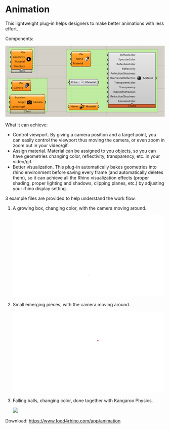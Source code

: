 # Animation
This lightweight plug-in helps designers to make better animations with less effort.

Components:

![](pics/0.jpg)

What it can achieve:

- Control viewport. By giving a camera position and a target point, you can easily control the viewport thus moving the camera, or even zoom in zoom out in your video/gif.
- Assign material. Material can be assigned to you objects, so you can have geometries changing color, reflectivity, transparency, etc. in your video/gif.
- Better visualization. This plug-in automatically bakes geometries into rhino environment before saving every frame (and automatically deletes them), so it can achieve all the Rhino visualization effects (proper shading, proper lighting and shadows, clipping planes, etc.) by adjusting your rhino display setting.

3 example files are provided to help understand the work flow.

1. A growing box, changing color, with the camera moving around.  

   ![](pics/1.gif)

2. Small emerging pieces, with the camera moving around.

   ![](pics/2.gif)

3. Falling balls, changing color, done together with Kangaroo Physics.

   ![](pics/3.gif)

Download: https://www.food4rhino.com/app/animation
